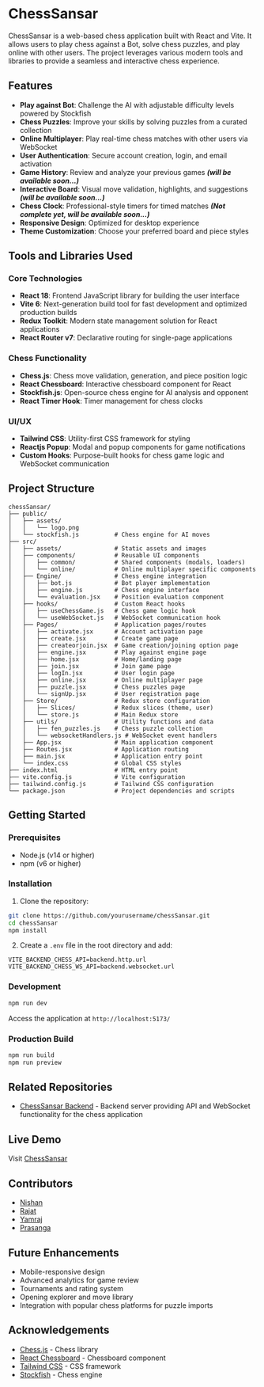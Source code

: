 # ChessSansar

ChessSansar is a web-based chess application built with React and Vite. It allows users to play chess against a Bot, solve chess puzzles, and play online with other users. The project leverages various modern tools and libraries to provide a seamless and interactive chess experience.

## Features

- **Play against Bot**: Challenge the AI with adjustable difficulty levels powered by Stockfish
- **Chess Puzzles**: Improve your skills by solving puzzles from a curated collection
- **Online Multiplayer**: Play real-time chess matches with other users via WebSocket
- **User Authentication**: Secure account creation, login, and email activation
- **Game History**: Review and analyze your previous games ***(will be available soon...)***
- **Interactive Board**: Visual move validation, highlights, and suggestions ***(will be available soon...)***
- **Chess Clock**: Professional-style timers for timed matches ***(Not complete yet, will be available soon...)***
- **Responsive Design**: Optimized for desktop experience
- **Theme Customization**: Choose your preferred board and piece styles

## Tools and Libraries Used

### Core Technologies
- **React 18**: Frontend JavaScript library for building the user interface
- **Vite 6**: Next-generation build tool for fast development and optimized production builds
- **Redux Toolkit**: Modern state management solution for React applications
- **React Router v7**: Declarative routing for single-page applications

### Chess Functionality
- **Chess.js**: Chess move validation, generation, and piece position logic
- **React Chessboard**: Interactive chessboard component for React
- **Stockfish.js**: Open-source chess engine for AI analysis and opponent
- **React Timer Hook**: Timer management for chess clocks

### UI/UX
- **Tailwind CSS**: Utility-first CSS framework for styling
- **Reactjs Popup**: Modal and popup components for game notifications
- **Custom Hooks**: Purpose-built hooks for chess game logic and WebSocket communication

## Project Structure

```
chessSansar/
├── public/
│   ├── assets/
│   │   └── logo.png
│   └── stockfish.js          # Chess engine for AI moves
├── src/
│   ├── assets/               # Static assets and images
│   ├── components/           # Reusable UI components
│   │   ├── common/           # Shared components (modals, loaders)
│   │   └── online/           # Online multiplayer specific components
│   ├── Engine/               # Chess engine integration
│   │   ├── bot.js            # Bot player implementation
│   │   ├── engine.js         # Chess engine interface
│   │   └── evaluation.jsx    # Position evaluation component
│   ├── hooks/                # Custom React hooks
│   │   ├── useChessGame.js   # Chess game logic hook
│   │   └── useWebSocket.js   # WebSocket communication hook
│   ├── Pages/                # Application pages/routes
│   │   ├── activate.jsx      # Account activation page
│   │   ├── create.jsx        # Create game page
│   │   ├── createorjoin.jsx  # Game creation/joining option page
│   │   ├── engine.jsx        # Play against engine page
│   │   ├── home.jsx          # Home/landing page
│   │   ├── join.jsx          # Join game page
│   │   ├── logIn.jsx         # User login page
│   │   ├── online.jsx        # Online multiplayer page
│   │   ├── puzzle.jsx        # Chess puzzles page
│   │   └── signUp.jsx        # User registration page
│   ├── Store/                # Redux store configuration
│   │   ├── Slices/           # Redux slices (theme, user)
│   │   └── store.js          # Main Redux store
│   ├── utils/                # Utility functions and data
│   │   ├── fen_puzzles.js    # Chess puzzle collection
│   │   └── websocketHandlers.js # WebSocket event handlers
│   ├── App.jsx               # Main application component
│   ├── Routes.jsx            # Application routing
│   ├── main.jsx              # Application entry point
│   └── index.css             # Global CSS styles
├── index.html                # HTML entry point
├── vite.config.js            # Vite configuration
├── tailwind.config.js        # Tailwind CSS configuration
└── package.json              # Project dependencies and scripts
```

## Getting Started

### Prerequisites

- Node.js (v14 or higher)
- npm (v6 or higher)

### Installation

1. Clone the repository:
```sh
git clone https://github.com/yourusername/chessSansar.git
cd chessSansar
npm install
```

2. Create a `.env` file in the root directory and add:
```
VITE_BACKEND_CHESS_API=backend.http.url
VITE_BACKEND_CHESS_WS_API=backend.websocket.url
```

### Development

```sh
npm run dev
```
Access the application at `http://localhost:5173/`

### Production Build

```sh
npm run build
npm run preview
```

## Related Repositories

- [ChessSansar Backend](https://github.com/NishanBhattarai327/ChessSansar) - Backend server providing API and WebSocket functionality for the chess application


## Live Demo

Visit [ChessSansar](https://chess-sansar.vercel.app)

## Contributors

- [Nishan](https://github.com/nishan)
- [Rajat](https://github.com/Rajatp499)
- [Yamraj](https://github.com/yamrajkhadka)
- [Prasanga](https://github.com/prasanga73)

## Future Enhancements

- Mobile-responsive design
- Advanced analytics for game review
- Tournaments and rating system
- Opening explorer and move library
- Integration with popular chess platforms for puzzle imports

## Acknowledgements

- [Chess.js](https://github.com/jhlywa/chess.js) - Chess library
- [React Chessboard](https://github.com/Clariity/react-chessboard) - Chessboard component
- [Tailwind CSS](https://tailwindcss.com/) - CSS framework
- [Stockfish](https://stockfishchess.org/) - Chess engine